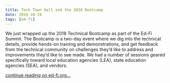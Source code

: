 ```yaml
---
title: Tech Town Hall and the 2018 Bootcamp
date: 2018-10-19
tags: [ed-fi]
---
```


We just wrapped up the 2018 Technical Bootcamp as part of the Ed-Fi Summit. The Bootcamp is a two-day event where we dig into the technical details, provide hands-on training and demonstrations, and get feedback from the technical community on challenges they’d like to address and improvements they’d like to see made. We had a number of sessions geared specifically toward local education agencies (LEA), state education agencies (SEA), and vendors.

[continue reading on ed-fi.org...](https://www.ed-fi.org/blog/2018/10/2018-bootcamp-recap/)

